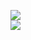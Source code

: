 [![](https://img.shields.io/badge/Made%20With-Github%20Spray-lightgrey.svg?style=for-the-badge&logo=github)](https://github.com/Annihil/github-spray#11701)  
[![](https://i.imgur.com/2DrTn0Z.gif)](https://github.com/Annihil/github-spray)